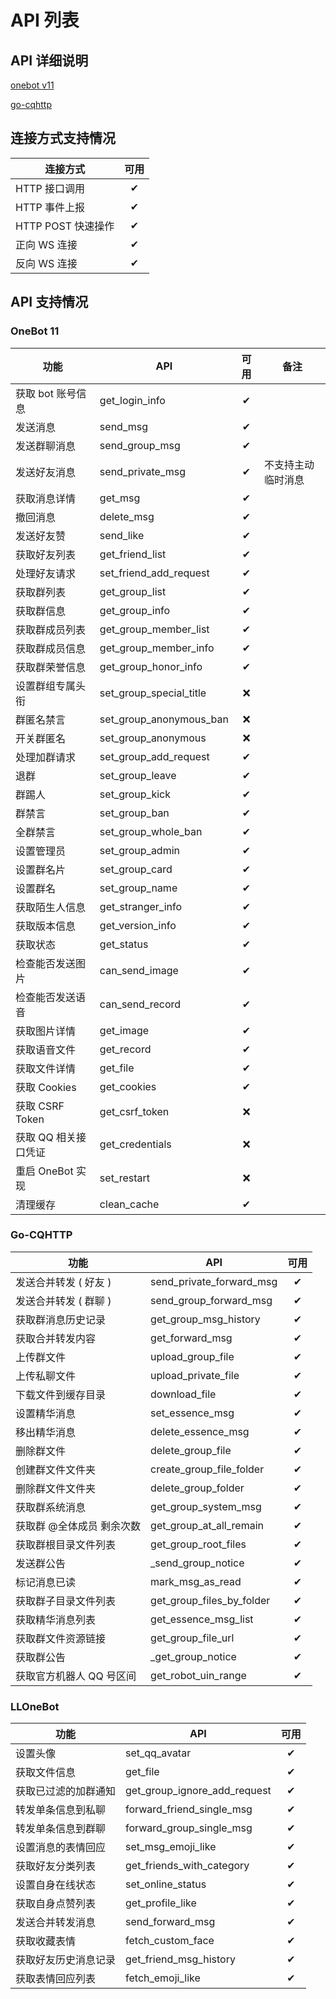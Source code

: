 # API 列表

## API 详细说明

[onebot v11](https://11.onebot.dev/)

[go-cqhttp](https://docs.go-cqhttp.org/api)

## 连接方式支持情况
| 连接方式           |可用|
|----------------|:-:| 
| HTTP 接口调用      | ✔ |
| HTTP 事件上报      | ✔ |
| HTTP POST 快速操作 | ✔ |
| 正向 WS 连接       | ✔ |
| 反向 WS 连接       | ✔ |

## API 支持情况

### OneBot 11
| 功能 |     API    |可用| 备注 |
| --- | -------------  |:--:| -------------- | 
| 获取 bot 账号信息 |   get_login_info | ✔ | |
| 发送消息 |   send_msg | ✔ |
| 发送群聊消息 |   send_group_msg | ✔ |
| 发送好友消息 |   send_private_msg | ✔ | 不支持主动临时消息 |
| 获取消息详情 |   get_msg | ✔ |
| 撤回消息 |   delete_msg | ✔ |
| 发送好友赞 |   send_like | ✔ | |
| 获取好友列表 |   get_friend_list | ✔ |
| 处理好友请求 |   set_friend_add_request | ✔ |
| 获取群列表 |   get_group_list | ✔ |
| 获取群信息 |   get_group_info | ✔ |
| 获取群成员列表 |   get_group_member_list | ✔ |
| 获取群成员信息 |   get_group_member_info | ✔ |
| 获取群荣誉信息 | get_group_honor_info | ✔ |
| 设置群组专属头衔 |   set_group_special_title | ❌ |
| 群匿名禁言 |   set_group_anonymous_ban | ❌ |
| 开关群匿名 |   set_group_anonymous | ❌ |
| 处理加群请求 |   set_group_add_request | ✔ |
| 退群 |   set_group_leave | ✔ |
| 群踢人 |   set_group_kick | ✔ |
| 群禁言 |   set_group_ban | ✔ |
| 全群禁言 |   set_group_whole_ban | ✔ |
| 设置管理员 |   set_group_admin | ✔ |
| 设置群名片 |   set_group_card | ✔ |
| 设置群名 |   set_group_name | ✔ |
| 获取陌生人信息 |   get_stranger_info | ✔ | |
| 获取版本信息 |   get_version_info | ✔ |
| 获取状态 |   get_status | ✔ |
| 检查能否发送图片 |   can_send_image | ✔ |
| 检查能否发送语音 |   can_send_record | ✔ |
| 获取图片详情 |   get_image | ✔ |
| 获取语音文件 |   get_record | ✔ |
| 获取文件详情 |   get_file | ✔ |
| 获取 Cookies |  get_cookies | ✔ |
| 获取 CSRF Token |  get_csrf_token | ❌ |
| 获取 QQ 相关接口凭证 |  get_credentials | ❌ |
| 重启 OneBot 实现 | set_restart | ❌ |
| 清理缓存 | clean_cache | ✔ |

### Go-CQHTTP
| 功能 |     API    |可用|
| --- | -------------  |:--:|
| 发送合并转发 ( 好友 ) | send_private_forward_msg | ✔ |
| 发送合并转发 ( 群聊 ) | send_group_forward_msg | ✔ |
| 获取群消息历史记录 | get_group_msg_history | ✔ |
| 获取合并转发内容 | get_forward_msg | ✔ |
| 上传群文件 | upload_group_file | ✔ |
| 上传私聊文件 | upload_private_file | ✔ |
| 下载文件到缓存目录 | download_file | ✔ |
| 设置精华消息 | set_essence_msg | ✔ |
| 移出精华消息 | delete_essence_msg | ✔ |
| 删除群文件 | delete_group_file | ✔ |
| 创建群文件文件夹 | create_group_file_folder | ✔ |
| 删除群文件文件夹 | delete_group_folder | ✔ |
| 获取群系统消息 | get_group_system_msg | ✔ |
| 获取群 @全体成员 剩余次数 | get_group_at_all_remain | ✔ |
| 获取群根目录文件列表 | get_group_root_files | ✔ |
| 发送群公告 | _send_group_notice | ✔ |
| 标记消息已读 | mark_msg_as_read | ✔ |
| 获取群子目录文件列表 | get_group_files_by_folder | ✔ |
| 获取精华消息列表 | get_essence_msg_list | ✔ |
| 获取群文件资源链接 | get_group_file_url | ✔ |
| 获取群公告 | _get_group_notice | ✔ |
| 获取官方机器人 QQ 号区间 | get_robot_uin_range | ✔ |

### LLOneBot
| 功能 |     API    |可用|
| --- | -------------  |:--:|
| 设置头像 | set_qq_avatar | ✔ |
| 获取文件信息 | get_file | ✔ |
| 获取已过滤的加群通知 | get_group_ignore_add_request | ✔ |
| 转发单条信息到私聊 | forward_friend_single_msg | ✔ |
| 转发单条信息到群聊 | forward_group_single_msg | ✔ |
| 设置消息的表情回应 | set_msg_emoji_like | ✔ |
| 获取好友分类列表 | get_friends_with_category | ✔ |
| 设置自身在线状态 | set_online_status | ✔ |
| 获取自身点赞列表 | get_profile_like | ✔ |
| 发送合并转发消息 | send_forward_msg | ✔ |
| 获取收藏表情 | fetch_custom_face | ✔ |
| 获取好友历史消息记录 | get_friend_msg_history | ✔ |
| 获取表情回应列表 | fetch_emoji_like | ✔ |
